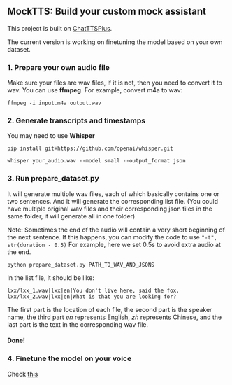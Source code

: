 ## MockTTS: Build your custom mock assistant

This project is built on [ChatTTSPlus](https://github.com/warmshao/ChatTTSPlus/tree/master).

The current version is working on finetuning the model based on your own dataset.

### 1. Prepare your own audio file
Make sure your files are wav files, if it is not, then you need to convert it to wav. You can use **ffmpeg**. For example, convert m4a to wav:
```
ffmpeg -i input.m4a output.wav
```

### 2. Generate transcripts and timestamps
You may need to use **Whisper**
```
pip install git+https://github.com/openai/whisper.git
```
```
whisper your_audio.wav --model small --output_format json
```

### 3. Run prepare_dataset.py
It will generate multiple wav files, each of which basically contains one or two sentences. And it will generate the corresponding list file. (You could have multiple original wav files and their corresponding json files in the same folder, it will generate all in one folder)

Note: Sometimes the end of the audio will contain a very short beginning of the next sentence. If this happens, you can modify the code to use ```"-t", str(duration - 0.5)``` For example, here we set 0.5s to avoid extra audio at the end.
```
python prepare_dataset.py PATH_TO_WAV_AND_JSONS
```
In the list file, it should be like:
```
lxx/lxx_1.wav|lxx|en|You don't live here, said the fox.
lxx/lxx_2.wav|lxx|en|What is that you are looking for?
```
The first part is the location of each file, the second part is the speaker name, the third part *en* represents English, *zh* represents Chinese, and the last part is the text in the corresponding wav file.
#### Done!

### 4. Finetune the model on your voice
Check [this](https://github.com/Jackxiini/MockTTS/blob/main/assets/docs/voice_clone.md)
